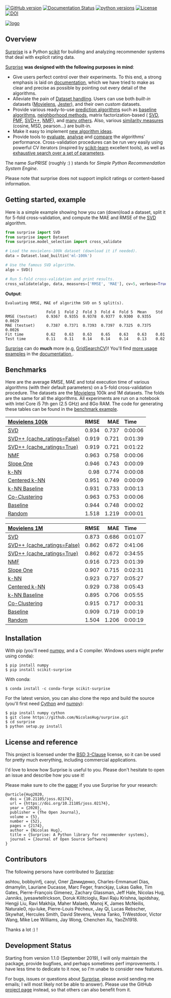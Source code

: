 [![GitHub version](https://badge.fury.io/gh/nicolashug%2FSurprise.svg)](https://badge.fury.io/gh/nicolashug%2FSurprise)
[![Documentation Status](https://readthedocs.org/projects/surprise/badge/?version=stable)](https://surprise.readthedocs.io/en/stable/?badge=stable)
[![python versions](https://img.shields.io/badge/python-3.8+-blue.svg)](https://surpriselib.com)
[![License](https://img.shields.io/badge/License-BSD%203--Clause-blue.svg)](https://opensource.org/licenses/BSD-3-Clause)
[![DOI](https://joss.theoj.org/papers/10.21105/joss.02174/status.svg)](https://doi.org/10.21105/joss.02174)

[![logo](./logo_black.svg)](https://surpriselib.com)

Overview
--------

[Surprise](https://surpriselib.com) is a Python
[scikit](https://projects.scipy.org/scikits.html) for building and analyzing
recommender systems that deal with explicit rating data.

[Surprise](https://surpriselib.com) **was designed with the
following purposes in mind**:

- Give users perfect control over their experiments. To this end, a strong
  emphasis is laid on
  [documentation](https://surprise.readthedocs.io/en/stable/index.html), which we
  have tried to make as clear and precise as possible by pointing out every
  detail of the algorithms.
- Alleviate the pain of [Dataset
  handling](https://surprise.readthedocs.io/en/stable/getting_started.html#load-a-custom-dataset).
  Users can use both *built-in* datasets
  ([Movielens](https://grouplens.org/datasets/movielens/),
  [Jester](https://eigentaste.berkeley.edu/dataset/)), and their own *custom*
  datasets.
- Provide various ready-to-use [prediction
  algorithms](https://surprise.readthedocs.io/en/stable/prediction_algorithms_package.html)
  such as [baseline
  algorithms](https://surprise.readthedocs.io/en/stable/basic_algorithms.html),
  [neighborhood
  methods](https://surprise.readthedocs.io/en/stable/knn_inspired.html), matrix
  factorization-based (
  [SVD](https://surprise.readthedocs.io/en/stable/matrix_factorization.html#surprise.prediction_algorithms.matrix_factorization.SVD),
  [PMF](https://surprise.readthedocs.io/en/stable/matrix_factorization.html#unbiased-note),
  [SVD++](https://surprise.readthedocs.io/en/stable/matrix_factorization.html#surprise.prediction_algorithms.matrix_factorization.SVDpp),
  [NMF](https://surprise.readthedocs.io/en/stable/matrix_factorization.html#surprise.prediction_algorithms.matrix_factorization.NMF)),
  and [many
  others](https://surprise.readthedocs.io/en/stable/prediction_algorithms_package.html).
  Also, various [similarity
  measures](https://surprise.readthedocs.io/en/stable/similarities.html)
  (cosine, MSD, pearson...) are built-in.
- Make it easy to implement [new algorithm
  ideas](https://surprise.readthedocs.io/en/stable/building_custom_algo.html).
- Provide tools to [evaluate](https://surprise.readthedocs.io/en/stable/model_selection.html),
  [analyse](https://nbviewer.jupyter.org/github/NicolasHug/Surprise/tree/master/examples/notebooks/KNNBasic_analysis.ipynb/)
  and
  [compare](https://nbviewer.jupyter.org/github/NicolasHug/Surprise/blob/master/examples/notebooks/Compare.ipynb)
  the algorithms' performance. Cross-validation procedures can be run very
  easily using powerful CV iterators (inspired by
  [scikit-learn](https://scikit-learn.org/) excellent tools), as well as
  [exhaustive search over a set of
  parameters](https://surprise.readthedocs.io/en/stable/getting_started.html#tune-algorithm-parameters-with-gridsearchcv).


The name *SurPRISE* (roughly :) ) stands for *Simple Python RecommendatIon
System Engine*.

Please note that surprise does not support implicit ratings or content-based
information.


Getting started, example
------------------------

Here is a simple example showing how you can (down)load a dataset, split it for
5-fold cross-validation, and compute the MAE and RMSE of the
[SVD](https://surprise.readthedocs.io/en/stable/matrix_factorization.html#surprise.prediction_algorithms.matrix_factorization.SVD)
algorithm.


```python
from surprise import SVD
from surprise import Dataset
from surprise.model_selection import cross_validate

# Load the movielens-100k dataset (download it if needed).
data = Dataset.load_builtin('ml-100k')

# Use the famous SVD algorithm.
algo = SVD()

# Run 5-fold cross-validation and print results.
cross_validate(algo, data, measures=['RMSE', 'MAE'], cv=5, verbose=True)
```

**Output**:

```
Evaluating RMSE, MAE of algorithm SVD on 5 split(s).

                  Fold 1  Fold 2  Fold 3  Fold 4  Fold 5  Mean    Std     
RMSE (testset)    0.9367  0.9355  0.9378  0.9377  0.9300  0.9355  0.0029  
MAE (testset)     0.7387  0.7371  0.7393  0.7397  0.7325  0.7375  0.0026  
Fit time          0.62    0.63    0.63    0.65    0.63    0.63    0.01    
Test time         0.11    0.11    0.14    0.14    0.14    0.13    0.02    
```

[Surprise](https://surpriselib.com) can do **much** more (e.g,
[GridSearchCV](https://surprise.readthedocs.io/en/stable/getting_started.html#tune-algorithm-parameters-with-gridsearchcv))!
You'll find [more usage
examples](https://surprise.readthedocs.io/en/stable/getting_started.html) in the
[documentation ](https://surprise.readthedocs.io/en/stable/index.html).


Benchmarks
----------

Here are the average RMSE, MAE and total execution time of various algorithms
(with their default parameters) on a 5-fold cross-validation procedure. The
datasets are the [Movielens](https://grouplens.org/datasets/movielens/) 100k and
1M datasets. The folds are the same for all the algorithms. All experiments are
run on a notebook with Intel Core i5 7th gen (2.5 GHz) and 8Go RAM.  The code
for generating these tables can be found in the [benchmark
example](https://github.com/NicolasHug/Surprise/tree/master/examples/benchmark.py).

| [Movielens 100k](http://grouplens.org/datasets/movielens/100k)                                                                         |   RMSE |   MAE | Time    |
|:---------------------------------------------------------------------------------------------------------------------------------------|-------:|------:|:--------|
| [SVD](http://surprise.readthedocs.io/en/stable/matrix_factorization.html#surprise.prediction_algorithms.matrix_factorization.SVD)      |  0.934 | 0.737 | 0:00:06 |
| [SVD++ (cache_ratings=False)](http://surprise.readthedocs.io/en/stable/matrix_factorization.html#surprise.prediction_algorithms.matrix_factorization.SVDpp)  |  0.919 | 0.721 | 0:01:39 |
| [SVD++ (cache_ratings=True)](http://surprise.readthedocs.io/en/stable/matrix_factorization.html#surprise.prediction_algorithms.matrix_factorization.SVDpp)  |  0.919 | 0.721 | 0:01:22 |
| [NMF](http://surprise.readthedocs.io/en/stable/matrix_factorization.html#surprise.prediction_algorithms.matrix_factorization.NMF)      |  0.963 | 0.758 | 0:00:06 |
| [Slope One](http://surprise.readthedocs.io/en/stable/slope_one.html#surprise.prediction_algorithms.slope_one.SlopeOne)                 |  0.946 | 0.743 | 0:00:09 |
| [k-NN](http://surprise.readthedocs.io/en/stable/knn_inspired.html#surprise.prediction_algorithms.knns.KNNBasic)                        |  0.98  | 0.774 | 0:00:08 |
| [Centered k-NN](http://surprise.readthedocs.io/en/stable/knn_inspired.html#surprise.prediction_algorithms.knns.KNNWithMeans)           |  0.951 | 0.749 | 0:00:09 |
| [k-NN Baseline](http://surprise.readthedocs.io/en/stable/knn_inspired.html#surprise.prediction_algorithms.knns.KNNBaseline)            |  0.931 | 0.733 | 0:00:13 |
| [Co-Clustering](http://surprise.readthedocs.io/en/stable/co_clustering.html#surprise.prediction_algorithms.co_clustering.CoClustering) |  0.963 | 0.753 | 0:00:06 |
| [Baseline](http://surprise.readthedocs.io/en/stable/basic_algorithms.html#surprise.prediction_algorithms.baseline_only.BaselineOnly)   |  0.944 | 0.748 | 0:00:02 |
| [Random](http://surprise.readthedocs.io/en/stable/basic_algorithms.html#surprise.prediction_algorithms.random_pred.NormalPredictor)    |  1.518 | 1.219 | 0:00:01 |


| [Movielens 1M](https://grouplens.org/datasets/movielens/1m)                                                                             |   RMSE |   MAE | Time    |
|:----------------------------------------------------------------------------------------------------------------------------------------|-------:|------:|:--------|
| [SVD](https://surprise.readthedocs.io/en/stable/matrix_factorization.html#surprise.prediction_algorithms.matrix_factorization.SVD)      |  0.873 | 0.686 | 0:01:07 |
| [SVD++ (cache_ratings=False)](https://surprise.readthedocs.io/en/stable/matrix_factorization.html#surprise.prediction_algorithms.matrix_factorization.SVDpp)  |  0.862 | 0.672 | 0:41:06 |
| [SVD++ (cache_ratings=True)](https://surprise.readthedocs.io/en/stable/matrix_factorization.html#surprise.prediction_algorithms.matrix_factorization.SVDpp)  |  0.862 | 0.672 | 0:34:55 |
| [NMF](https://surprise.readthedocs.io/en/stable/matrix_factorization.html#surprise.prediction_algorithms.matrix_factorization.NMF)      |  0.916 | 0.723 | 0:01:39 |
| [Slope One](http://surprise.readthedocs.io/en/stable/slope_one.html#surprise.prediction_algorithms.slope_one.SlopeOne)                 |  0.907 | 0.715 | 0:02:31 |
| [k-NN](http://surprise.readthedocs.io/en/stable/knn_inspired.html#surprise.prediction_algorithms.knns.KNNBasic)                        |  0.923 | 0.727 | 0:05:27 |
| [Centered k-NN](http://surprise.readthedocs.io/en/stable/knn_inspired.html#surprise.prediction_algorithms.knns.KNNWithMeans)           |  0.929 | 0.738 | 0:05:43 |
| [k-NN Baseline](http://surprise.readthedocs.io/en/stable/knn_inspired.html#surprise.prediction_algorithms.knns.KNNBaseline)            |  0.895 | 0.706 | 0:05:55 |
| [Co-Clustering](http://surprise.readthedocs.io/en/stable/co_clustering.html#surprise.prediction_algorithms.co_clustering.CoClustering) |  0.915 | 0.717 | 0:00:31 |
| [Baseline](http://surprise.readthedocs.io/en/stable/basic_algorithms.html#surprise.prediction_algorithms.baseline_only.BaselineOnly)   |  0.909 | 0.719 | 0:00:19 |
| [Random](http://surprise.readthedocs.io/en/stable/basic_algorithms.html#surprise.prediction_algorithms.random_pred.NormalPredictor)    |  1.504 | 1.206 | 0:00:19 |

Installation
------------

With pip (you'll need [numpy](https://www.numpy.org/), and a C compiler. Windows
users might prefer using conda):

    $ pip install numpy
    $ pip install scikit-surprise

With conda:

    $ conda install -c conda-forge scikit-surprise

For the latest version, you can also clone the repo and build the source
(you'll first need [Cython](https://cython.org/) and
[numpy](https://www.numpy.org/)):

    $ pip install numpy cython
    $ git clone https://github.com/NicolasHug/surprise.git
    $ cd surprise
    $ python setup.py install

License and reference
---------------------

This project is licensed under the [BSD
3-Clause](https://opensource.org/licenses/BSD-3-Clause) license, so it can be
used for pretty much everything, including commercial applications.

I'd love to know how Surprise is useful to you. Please don't hesitate to open
an issue and describe how you use it!

Please make sure to cite the
[paper](https://joss.theoj.org/papers/10.21105/joss.02174) if you use
Surprise for your research:

    @article{Hug2020,
      doi = {10.21105/joss.02174},
      url = {https://doi.org/10.21105/joss.02174},
      year = {2020},
      publisher = {The Open Journal},
      volume = {5},
      number = {52},
      pages = {2174},
      author = {Nicolas Hug},
      title = {Surprise: A Python library for recommender systems},
      journal = {Journal of Open Source Software}
    }

Contributors
------------

The following persons have contributed to [Surprise](https://surpriselib.com):

ashtou, bobbyinfj, caoyi, Олег Демиденко, Charles-Emmanuel Dias, dmamylin,
Lauriane Ducasse, Marc Feger, franckjay, Lukas Galke, Tim Gates, Pierre-François
Gimenez, Zachary Glassman, Jeff Hale, Nicolas Hug, Janniks, jyesawtellrickson,
Doruk Kilitcioglu, Ravi Raju Krishna, lapidshay, Hengji Liu, Ravi Makhija, Maher
Malaeb, Manoj K, James McNeilis, Naturale0, nju-luke, Pierre-Louis Pécheux, Jay
Qi, Lucas Rebscher, Skywhat, Hercules Smith, David Stevens, Vesna Tanko,
TrWestdoor, Victor Wang, Mike Lee Williams, Jay Wong, Chenchen Xu, YaoZh1918.

Thanks a lot :) !

Development Status
------------------

Starting from version 1.1.0 (September 2019), I will only maintain the package,
provide bugfixes, and perhaps sometimes perf improvements. I have less time to
dedicate to it now, so I'm unabe to consider new features.

For bugs, issues or questions about [Surprise](https://surpriselib.com), please
avoid sending me emails; I will most likely not be able to answer). Please use
the GitHub [project page](https://github.com/NicolasHug/Surprise) instead, so
that others can also benefit from it.
